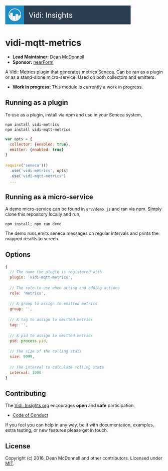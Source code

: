 ![Banner][]

# vidi-mqtt-metrics
- __Lead Maintainer:__ [Dean McDonnell][Lead]
- __Sponsor:__ [nearForm][Sponsor]

A Vidi: Metrics plugin that generates metrics [Seneca][]. Can be ran as a plugin or as a
stand-alone micro-service. Used on both collectors and emitters.

- __Work in progress:__ This module is currently a work in progress.

## Running as a plugin
To use as a plugin, install via npm and use in your Seneca system,

```
npm install vidi-metrics
npm install vidi-mqtt-metrics
```

```js
var opts = {
  collector: {enabled: true},
  emitter: {enabled: true}
}

require('seneca')()
  .use('vidi-metrics', opts)
  .use('vidi-mqtt-metrics')
  ...
```

## Running as a micro-service
A demo micro-service can be found in `srv/demo.js` and ran via npm. Simply clone this repository
locally and run,

```
npm install; npm run demo
```

The demo runs emits seneca messages on regular intervals and prints the mapped results to screen.

## Options

```js
{
  // The name the plugin is registered with
  plugin: 'vidi-mqtt-metrics',

  // The role to use when acting and adding actions
  role: 'metrics',

  // A group to assign to emitted metrics
  group: '',

  // A tag to assign to emitted metrics
  tag: '',

  // A pid to assign to emitted metrics
  pid: process.pid,

  // The size of the rolling stats
  size: 9999,

  // The interval to calculate rolling stats
  interval: 1000
}

```

## Contributing
The [Vidi: Insights org][Org] encourages __open__ and __safe__ participation.

- [Code of Conduct][CoC]

If you feel you can help in any way, be it with documentation, examples, extra testing, or new
features please get in touch.

## License
Copyright (c) 2016, Dean McDonnell and other contributors.
Licensed under [MIT][].

[Banner]: https://raw.githubusercontent.com/vidi-insights/org/master/assets/vidi-banner.png
[Lead]: https://github.com/mcdonnelldean
[Sponsor]: http://www.nearform.com/
[Org]: https://github.com/vidi-insights
[CoC]: https://github.com/vidi-insights/org/blob/master/code-of-conduct.md
[MIT]: ./LICENSE

[Toolbag]: https://github.com/continuationlabs/toolbag
[Seneca]: http://senecajs.org
